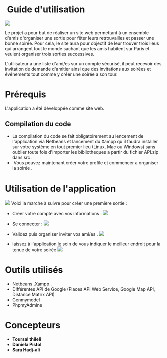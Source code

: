 #  Guide d'utilisation 

 <img src="https://github.com/danielapistol/TeamA-GLA/blob/master/images%20du%20site/Capture%20du%202018-05-22%2000:56:40.png"></img>

Le projet a pour but de réaliser un site web permettant à un ensemble d'amis d'organiser une sortie pour fêter leurs retrouvailles et passer une bonne soirée. Pour cela, le site aura pour objectif de leur trouver trois lieus qui arrangent tout le monde sachant que les amis habitent sur Paris et veulent organiser trois sorties successives.

L'utilisateur a une liste d'ami/es sur un compte sécurisé, il peut recevoir des invitation de demande d'amitier ainsi que des invitations aux soirées et événements tout comme y créer une soirée a son tour. 
  

# Prérequis

L'application a été développée comme site web.


## Compilation du code
* La compilation du code se fait obligatoirement au lencement de l'application via Netbeans et lancement du Xampp qu'il faudra installer sur votre système  en tout premier lieu (Linux, Mac ou Windows) sans oublier toute fois d'importer les bibliotheques a partir du fichier API.zip dans src .
*  Vous pouvez maintenant créer  votre profile et commencer a organiser la soirée .

# Utilisation de l'application
 <img src="https://github.com/danielapistol/TeamA-GLA/blob/master/images%20du%20site/Capture.png"></img>
Voici la marche à suivre pour créer une première sortie :

* Creer votre compte avec vos informations :
 <img src="https://github.com/danielapistol/TeamA-GLA/blob/master/images%20du%20site/Capture%20du%202018-04-18%2000:02:29.png"></img>
* Se connecter :
<img src="https://github.com/danielapistol/TeamA-GLA/blob/master/images%20du%20site/Capture%20du%202018-04-18%2000:01:58.png"></img>

* Validez puis organiser inviter vos ami/es .
<img src ="https://github.com/danielapistol/TeamA-GLA/blob/master/images%20du%20site/Capture%20du%202018-04-18%2000:03:08.png"></img>

* laissez à l'application le soin de vous indiquer le meilleur endroit pour la tenue de votre soirée
<img src="https://github.com/danielapistol/TeamA-GLA/blob/master/images%20du%20site/31732006_2079161875697677_8463807366909919232_n.png"></img>
# Outils utilisés

* Netbeans ,Xampp .
* Différentes API de Google (Places API Web Service, Google Map API, Distance Matrix API)
* Genmymodel 
* PhpmyAdmine 

# Concepteurs 

* **Toursal thileli**
* **Daniela Pistol**
* **Sara Hadj-ali**
